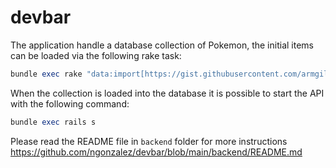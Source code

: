 # devbar

The application handle a database collection of Pokemon,
the initial items can be loaded via the following rake task:

```ruby
bundle exec rake "data:import[https://gist.githubusercontent.com/armgilles/194bcff35001e7eb53a2a8b441e8b2c6/raw/92200bc0a673d5ce2110aaad4544ed6c4010f687/pokemon.csv]"
```

When the collection is loaded into the database it is possible to start the API with the following command:

```ruby
bundle exec rails s
```

Please read the README file in `backend` folder for more instructions
https://github.com/ngonzalez/devbar/blob/main/backend/README.md
